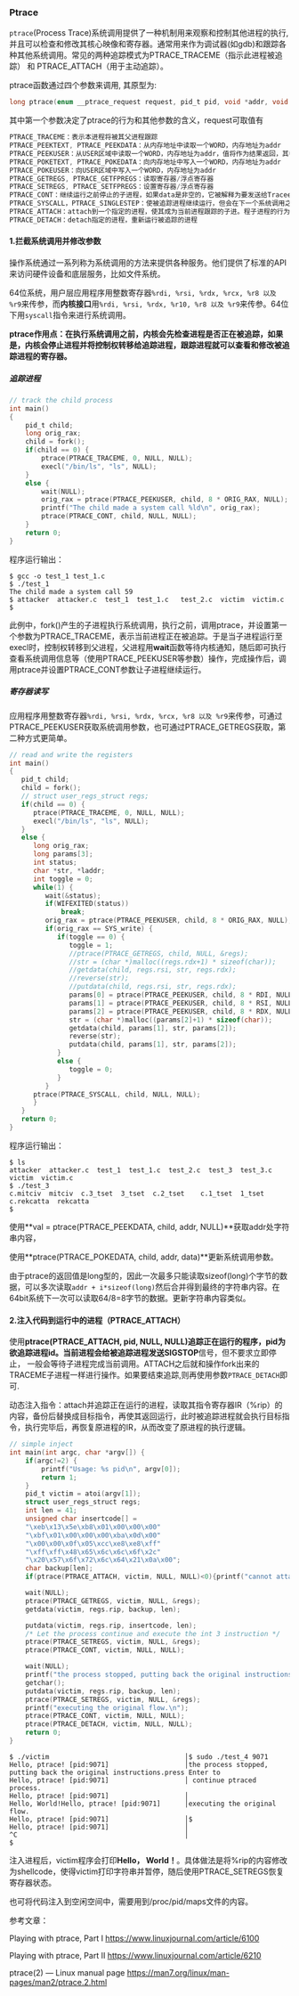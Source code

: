 ### Ptrace

`ptrace`(Process Trace)系统调用提供了一种机制用来观察和控制其他进程的执行, 并且可以检查和修改其核心映像和寄存器。通常用来作为调试器(如gdb)和跟踪各种其他系统调用。常见的两种追踪模式为PTRACE_TRACEME（指示此进程被追踪） 和 PTRACE_ATTACH（用于主动追踪）。

ptrace函数通过四个参数来调用, 其原型为:

```c
long ptrace(enum __ptrace_request request, pid_t pid, void *addr, void *data);
```

其中第一个参数决定了ptrace的行为和其他参数的含义，request可取值有

```c
PTRACE_TRACEME：表示本进程将被其父进程跟踪
PTRACE_PEEKTEXT, PTRACE_PEEKDATA：从内存地址中读取一个WORD，内存地址为addr
PTRACE_PEEKUSER：从USER区域中读取一个WORD，内存地址为addr，值将作为结果返回，其中偏移地址addr通常是是字对齐的
PTRACE_POKETEXT, PTRACE_POKEDATA：向内存地址中写入一个WORD，内存地址为addr
PTRACE_POKEUSER：向USER区域中写入一个WORD，内存地址为addr
PTRACE_GETREGS, PTRACE_GETFPREGS：读取寄存器/浮点寄存器
PTRACE_SETREGS, PTRACE_SETFPREGS：设置寄存器/浮点寄存器
PTRACE_CONT：继续运行之前停止的子进程，如果data是非空的，它被解释为要发送给Tracee 的信号
PTRACE_SYSCALL，PTRACE_SINGLESTEP：使被追踪进程继续运行，但会在下一个系统调用之前或结束系统调用之后停止/在执行单步指令后停止
PTRACE_ATTACH：attach到一个指定的进程，使其成为当前进程跟踪的子进。程子进程的行为等同于它进行了一次PTRACE_TRACEME操作
PTRACE_DETACH：detach指定的进程，重新运行被追踪的进程
```


#### 1.拦截系统调用并修改参数

操作系统通过一系列称为系统调用的方法来提供各种服务。他们提供了标准的API来访问硬件设备和底层服务，比如文件系统。

64位系统，用户层应用程序用整数寄存器`%rdi, %rsi, %rdx, %rcx, %r8 以及 %r9`来传参，而**内核接口**用`%rdi, %rsi, %rdx, %r10, %r8 以及 %r9`来传参。64位下用`syscall`指令来进行系统调用。

**ptrace作用点：在执行系统调用之前，内核会先检查进程是否正在被追踪，如果是，内核会停止进程并将控制权转移给追踪进程，跟踪进程就可以查看和修改被追踪进程的寄存器。**

##### 追踪进程

```c
// track the child process
int main()
{   
    pid_t child;
    long orig_rax;
    child = fork();
    if(child == 0) {
        ptrace(PTRACE_TRACEME, 0, NULL, NULL);
        execl("/bin/ls", "ls", NULL);
    }
    else { 
        wait(NULL);
        orig_rax = ptrace(PTRACE_PEEKUSER, child, 8 * ORIG_RAX, NULL);
        printf("The child made a system call %ld\n", orig_rax);
        ptrace(PTRACE_CONT, child, NULL, NULL);
    }
    return 0;
}
```

程序运行输出：

```shell
$ gcc -o test_1 test_1.c
$ ./test_1
The child made a system call 59
$ attacker  attacker.c  test_1  test_1.c   test_2.c  victim  victim.c
$
```

此例中，fork()产生的子进程执行系统调用，执行之前，调用ptrace，并设置第一个参数为PTRACE_TRACEME，表示当前进程正在被追踪。于是当子进程运行至execl时，控制权转移到父进程，父进程用**wait**函数等待内核通知，随后即可执行查看系统调用信息等（使用PTRACE_PEEKUSER等参数）操作，完成操作后，调用ptrace并设置PTRACE_CONT参数让子进程继续运行。

##### 寄存器读写

应用程序用整数寄存器`%rdi, %rsi, %rdx, %rcx, %r8 以及 %r9`来传参，可通过PTRACE_PEEKUSER获取系统调用参数，也可通过PTRACE_GETREGS获取，第二种方式更简单。

```c
// read and write the registers
int main()
{
   pid_t child;
   child = fork();
   // struct user_regs_struct regs;
   if(child == 0) {
      ptrace(PTRACE_TRACEME, 0, NULL, NULL);
      execl("/bin/ls", "ls", NULL);
   }
   else {
      long orig_rax;
      long params[3];
      int status;
      char *str, *laddr;
      int toggle = 0;
      while(1) {
         wait(&status);
         if(WIFEXITED(status))
             break;
         orig_rax = ptrace(PTRACE_PEEKUSER, child, 8 * ORIG_RAX, NULL);
         if(orig_rax == SYS_write) {
            if(toggle == 0) {
               toggle = 1;
               //ptrace(PTRACE_GETREGS, child, NULL, &regs);
               //str = (char *)malloc((regs.rdx+1) * sizeof(char));
               //getdata(child, regs.rsi, str, regs.rdx);
               //reverse(str);
               //putdata(child, regs.rsi, str, regs.rdx);
               params[0] = ptrace(PTRACE_PEEKUSER, child, 8 * RDI, NULL);
               params[1] = ptrace(PTRACE_PEEKUSER, child, 8 * RSI, NULL);
               params[2] = ptrace(PTRACE_PEEKUSER, child, 8 * RDX, NULL);
               str = (char *)malloc((params[2]+1) * sizeof(char));
               getdata(child, params[1], str, params[2]);
               reverse(str);
               putdata(child, params[1], str, params[2]);
            }
            else {
               toggle = 0;
            }
         }
      ptrace(PTRACE_SYSCALL, child, NULL, NULL);
      }
   }
   return 0;
}
```

程序运行输出：

```shell
$ ls
attacker  attacker.c  test_1  test_1.c  test_2.c  test_3  test_3.c  victim  victim.c
$ ./test_3
c.mitciv  mitciv  c.3_tset  3_tset  c.2_tset    c.1_tset  1_tset  c.rekcatta  rekcatta
$
```

使用**val = ptrace(PTRACE_PEEKDATA, child, addr, NULL)**获取addr处字符串内容，

使用**ptrace(PTRACE_POKEDATA, child, addr, data)**更新系统调用参数。

由于ptrace的返回值是long型的，因此一次最多只能读取sizeof(long)个字节的数据，可以多次读取`addr + i*sizeof(long)`然后合并得到最终的字符串内容。在64bit系统下一次可以读取64/8=8字节的数据。更新字符串内容类似。

#### 2.注入代码到运行中的进程（PTRACE_ATTACH）

使用**ptrace(PTRACE_ATTACH, pid, NULL, NULL)**追踪正在运行的程序，pid为欲追踪进程id。当前进程会给被追踪进程发送**SIGSTOP**信号，但不要求立即停止， 一般会等待子进程完成当前调用。ATTACH之后就和操作fork出来的TRACEME子进程一样进行操作。如果要结束追踪,则再使用参数`PTRACE_DETACH`即可.

动态注入指令：attach并追踪正在运行的进程，读取其指令寄存器IR（%rip）的内容，备份后替换成目标指令，再使其返回运行，此时被追踪进程就会执行目标指令，执行完毕后，再恢复原进程的IR，从而改变了原进程的执行逻辑。

```c
// simple inject
int main(int argc, char *argv[]) {
    if(argc!=2) {
        printf("Usage: %s pid\n", argv[0]);
        return 1;
    }
    pid_t victim = atoi(argv[1]);
    struct user_regs_struct regs;
	int len = 41;
    unsigned char insertcode[] = 
	"\xeb\x13\x5e\xb8\x01\x00\x00\x00"
	"\xbf\x01\x00\x00\x00\xba\x0d\x00"
	"\x00\x00\x0f\x05\xcc\xe8\xe8\xff"
	"\xff\xff\x48\x65\x6c\x6c\x6f\x2c"
	"\x20\x57\x6f\x72\x6c\x64\x21\x0a\x00";
    char backup[len];
    if(ptrace(PTRACE_ATTACH, victim, NULL, NULL)<0){printf("cannot attach\n");return 0;}

    wait(NULL);
    ptrace(PTRACE_GETREGS, victim, NULL, &regs);
    getdata(victim, regs.rip, backup, len);

    putdata(victim, regs.rip, insertcode, len);
    /* Let the process continue and execute the int 3 instruction */
	ptrace(PTRACE_SETREGS, victim, NULL, &regs);
    ptrace(PTRACE_CONT, victim, NULL, NULL);

    wait(NULL);
    printf("the process stopped, putting back the original instructions.press Enter to continue ptraced process.\n");
	getchar();
    putdata(victim, regs.rip, backup, len);
    ptrace(PTRACE_SETREGS, victim, NULL, &regs);
	printf("executing the original flow.\n");
    ptrace(PTRACE_CONT, victim, NULL, NULL);
    ptrace(PTRACE_DETACH, victim, NULL, NULL);
    return 0;
}
```

```shell
$ ./victim                           		│$ sudo ./test_4 9071
Hello, ptrace! [pid:9071]                   │the process stopped, putting back the original instructions.press Enter to
Hello, ptrace! [pid:9071]                   │ continue ptraced process.
Hello, ptrace! [pid:9071]                   │              
Hello, World!Hello, ptrace! [pid:9071]      │executing the original flow.
Hello, ptrace! [pid:9071]                   │$ 
Hello, ptrace! [pid:9071]                   │
^C                                          │
$
```

注入进程后，victim程序会打印**Hello， World！**。具体做法是将%rip的内容修改为shellcode，使得victim打印字符串并暂停，随后使用PTRACE_SETREGS恢复寄存器状态。

也可将代码注入到空闲空间中，需要用到/proc/pid/maps文件的内容。



参考文章：

Playing with ptrace, Part I	https://www.linuxjournal.com/article/6100

Playing with ptrace, Part II	https://www.linuxjournal.com/article/6210

ptrace(2) — Linux manual page	https://man7.org/linux/man-pages/man2/ptrace.2.html
